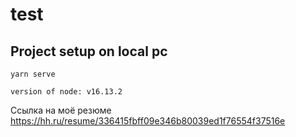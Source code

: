 # test

## Project setup on local pc
```
yarn serve

version of node: v16.13.2

```

Ссылка на моё резюме https://hh.ru/resume/336415fbff09e346b80039ed1f76554f37516e
